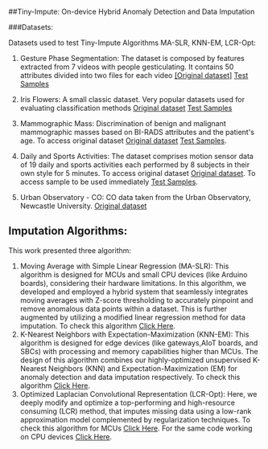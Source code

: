 ##Tiny-Impute: On-device Hybrid Anomaly Detection and Data Imputation


###Datasets:

Datasets used to test Tiny-Impute Algorithms MA-SLR, KNN-EM, LCR-Opt:

1. Gesture Phase Segmentation: The dataset is composed by features extracted from 7 videos with people gesticulating. It contains 50 attributes divided into two files for each video [[Original dataset]](https://archive.ics.uci.edu/dataset/302/gesture+phase+segmentation) [Test Samples](Datasets_Sample/Gesture_Phase_Segmentation_Sample.csv)

2. Iris Flowers: A small classic dataset. Very popular datasets used for evaluating classification methods [Original dataset](https://archive.ics.uci.edu/dataset/53/iris) [Test Samples](Datasets_Sample/Iris_Flowers_Sample.csv)

3. Mammographic Mass: Discrimination of benign and malignant mammographic masses based on BI-RADS attributes and the patient's age. To access original dataset [Original dataset](https://archive.ics.uci.edu/dataset/161/mammographic+mass) [Test Samples](Datasets_Sample/Mammographic_Mass_Sample.csv).

4. Daily and Sports Activities: The dataset comprises motion sensor data of 19 daily and sports activities each performed by 8 subjects in their own style for 5 minutes. To access original dataset [Original dataset](https://archive.ics.uci.edu/dataset/256/daily+and+sports+activities). To access sample to be used immediately [Test Samples](Datasets_Sample/Daily_Sports_Activities_Sample.csv).

5. Urban Observatory - CO: CO data taken from the Urban Observatory, Newcastle University. [Original dataset](https://data.ncl.ac.uk/collections/Urban_Observatory_Data_Newcastle/5059913)
## Imputation Algorithms:
This work presented three algorithm:
1. Moving Average with Simple Linear Regression (MA-SLR): This algorithm is designed for MCUs and small CPU devices (like Arduino boards), considering their hardware limitations. In this algorithm, we developed and employed a hybrid system that seamlessly integrates moving averages with Z-score thresholding to accurately pinpoint and remove anomalous data points within a dataset. This is further augmented by utilizing a modified linear regression method for data imputation. To check this algorithm [Click Here](Imputation_Algorithms/MA-SLR.ipynb).
2. K-Nearest Neighbors with Expectation-Maximization (KNN-EM): This algorithm is designed for edge devices (like gateways,AIoT boards, and SBCs) with processing and memory capabilities higher than MCUs. The design of this algorithm combines our highly-optimized unsupervised K-Nearest Neighbors (KNN) and Expectation-Maximization (EM) for anomaly detection and data imputation respectively. To check this algorithm [Click Here](Imputation_Algorithms/KNN-EM.ipynb).
3. Optimized Laplacian Convolutional Representation (LCR-Opt): Here, we deeply modify and optimize a top-performing and high-resource consuming (LCR) method, that imputes missing data
using a low-rank approximation model complemented by regularization techniques. To check this algorithm for MCUs [Click Here](Imputation_Algorithms/LCR-Opt-for-IoT-Boards.ipynb). For the same code working on CPU devices [Click Here](Imputation_Algorithms/LCR-Opt_for_RPi_and_Laptop.ipynb).